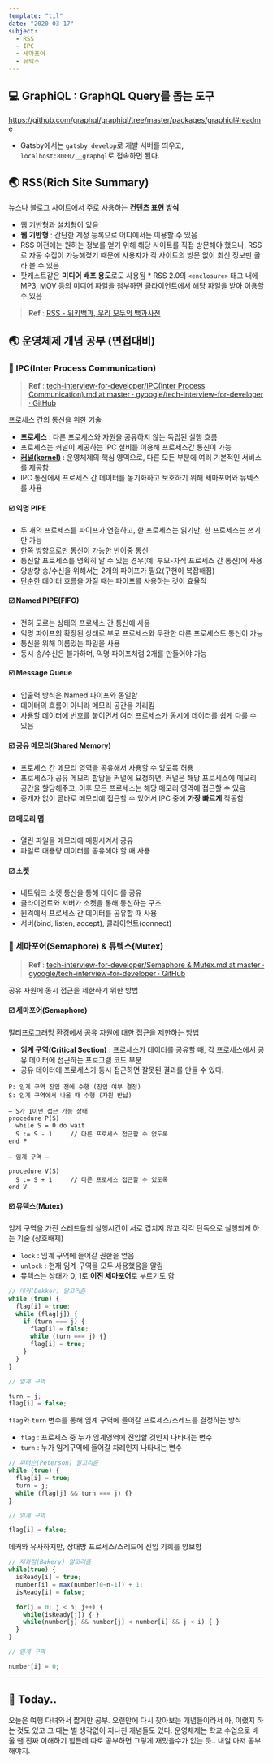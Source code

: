 ```yaml
---
template: "til"
date: "2020-03-17"
subject:
  - RSS
  - IPC
  - 세마포어
  - 뮤텍스
---
```


## 💻 GraphiQL : GraphQL Query를 돕는 도구

https://github.com/graphql/graphiql/tree/master/packages/graphiql#readme

- Gatsby에서는 `gatsby develop`로 개발 서버를 띄우고, `localhost:8000/__graphql`로 접속하면 된다.

## 🌏 RSS(Rich Site Summary)

뉴스나 블로그 사이트에서 주로 사용하는 **컨텐츠 표현 방식**

- 웹 기반형과 설치형이 있음
- **웹 기반형** : 간단한 계정 등록으로 어디에서든 이용할 수 있음
- RSS 이전에는 원하는 정보를 얻기 위해 해당 사이트를 직접 방문해야 했으나, RSS로 자동 수집이 가능해졌기 때문에 사용자가 각 사이트의 방문 없이 최신 정보만 골라 볼 수 있음
- 팟캐스트같은 **미디어 배포 용도**로도 사용됨 \* RSS 2.0의 `<enclosure>` 태그 내에 MP3, MOV 등의 미디어 파일을 첨부하면 클라이언트에서 해당 파일을 받아 이용할 수 있음

> **Ref** : [RSS - 위키백과, 우리 모두의 백과사전](https://ko.wikipedia.org/wiki/RSS)

## 🌏 운영체제 개념 공부 (면접대비)

### 📍 IPC(Inter Process Communication)

> **Ref** : [tech-interview-for-developer/IPC(Inter Process Communication).md at master · gyoogle/tech-interview-for-developer · GitHub](<https://github.com/gyoogle/tech-interview-for-developer/blob/master/Computer%20Science/Operation%20System/IPC(Inter%20Process%20Communication).md>)

프로세스 간의 통신을 위한 기술

- **프로세스** : 다른 프로세스와 자원을 공유하지 않는 독립된 실행 흐름
- 프로세스는 커널이 제공하는 IPC 설비를 이용해 프로세스간 통신이 가능
- **[커널(kernel)](https://webdir.tistory.com/110)** : 운영체제의 핵심 영역으로, 다른 모든 부분에 여러 기본적인 서비스를 제공함
- IPC 통신에서 프로세스 간 데이터를 동기화하고 보호하기 위해 세마포어와 뮤텍스를 사용

#### ☑️ 익명 PIPE

- 두 개의 프로세스를 파이프가 연결하고, 한 프로세스는 읽기만, 한 프로세스는 쓰기만 가능
- 한쪽 방향으로만 통신이 가능한 반이중 통신
- 통신할 프로세스를 명확히 알 수 있는 경우(예: 부모-자식 프로세스 간 통신)에 사용
- 양방향 송/수신을 위해서는 2개의 파이프가 필요(구현이 복잡해짐)
- 단순한 데이터 흐름을 가질 때는 파이프를 사용하는 것이 효율적

#### ☑️ Named PIPE(FIFO)

- 전혀 모르는 상태의 프로세스 간 통신에 사용
- 익명 파이프의 확장된 상태로 부모 프로세스와 무관한 다른 프로세스도 통신이 가능
- 통신을 위해 이름있는 파일을 사용
- 동시 송/수신은 불가하며, 익명 파이프처럼 2개를 만들어야 가능

#### ☑️ Message Queue

- 입출력 방식은 Named 파이프와 동일함
- 데이터의 흐름이 아니라 메모리 공간을 가리킴
- 사용할 데이터에 번호를 붙이면서 여러 프로세스가 동시에 데이터를 쉽게 다룰 수 있음

#### ☑️ 공유 메모리(Shared Memory)

- 프로세스 간 메모리 영역을 공유해서 사용할 수 있도록 허용
- 프로세스가 공유 메모리 할당을 커널에 요청하면, 커널은 해당 프로세스에 메모리 공간을 할당해주고, 이후 모든 프로세스는 해당 메모리 영역에 접근할 수 있음
- 중개자 없이 곧바로 메모리에 접근할 수 있어서 IPC 중에 **가장 빠르게** 작동함

#### ☑️ 메모리 맵

- 열린 파일을 메모리에 매핑시켜서 공유
- 파일로 대용량 데이터를 공유해야 할 때 사용

#### ☑️ 소켓

- 네트워크 소켓 통신을 통해 데이터를 공유
- 클라이언트와 서버가 소켓을 통해 통신하는 구조
- 원격에서 프로세스 간 데이터를 공유할 때 사용
- 서버(bind, listen, accept), 클라이언트(connect)

### 📍 세마포어(Semaphore) & 뮤텍스(Mutex)

> **Ref** : [tech-interview-for-developer/Semaphore & Mutex.md at master · gyoogle/tech-interview-for-developer · GitHub](https://github.com/gyoogle/tech-interview-for-developer/blob/master/Computer%20Science/Operation%20System/Semaphore%20%26%20Mutex.md)

공유 자원에 동시 접근을 제한하기 위한 방법

#### ☑️ 세마포어(Semaphore)

멀티프로그래밍 환경에서 공유 자원에 대한 접근을 제한하는 방법

- **임계 구역(Critical Section)** : 프로세스가 데이터를 공유할 때, 각 프로세스에서 공유 데이터에 접근하는 프로그램 코드 부분
- 공유 데이터에 프로세스가 동시 접근하면 잘못된 결과를 만들 수 있다.

```
P: 임계 구역 진입 전에 수행 (진입 여부 결정)
S: 임계 구역에서 나올 때 수행 (자원 반납)
```

```
— S가 1이면 접근 가능 상태
procedure P(S)
  while S = 0 do wait
  S := S - 1     // 다른 프로세스 접근할 수 없도록
end P

— 임계 구역 —

procedure V(S)
  S := S + 1     // 다른 프로세스 접근할 수 있도록
end V
```

#### ☑️ 뮤텍스(Mutex)

임계 구역을 가진 스레드들의 실행시간이 서로 겹치지 않고 각각 단독으로 실행되게 하는 기술 (상호배제)

- `lock` : 임계 구역에 들어갈 권한을 얻음
- `unlock` : 현재 임계 구역을 모두 사용했음을 알림
- 뮤텍스는 상태가 0, 1로 **이진 세마포어**로 부르기도 함

```js
// 데커(Dekker) 알고리즘
while (true) {
  flag[i] = true;
  while (flag[j]) {
    if (turn === j) {
      flag[i] = false;
      while (turn === j) {}
      flag[i] = true;
    }
  }
}

// 임계 구역

turn = j;
flag[i] = false;
```

`flag`와 `turn` 변수를 통해 임계 구역에 들어갈 프로세스/스레드를 결정하는 방식

- `flag` : 프로세스 중 누가 임계영역에 진입할 것인지 나타내는 변수
- `turn` : 누가 임계구역에 들어갈 차례인지 나타내는 변수

```js
// 피터슨(Peterson) 알고리즘
while (true) {
  flag[i] = true;
  turn = j;
  while (flag[j] && turn === j) {}
}

// 임계 구역

flag[i] = false;
```

데커와 유사하지만, 상대방 프로세스/스레드에 진입 기회를 양보함

```js
// 제과점(Bakery) 알고리즘
while(true) {
  isReady[i] = true;
  number[i] = max(number[0~n-1]) + 1;
  isReady[i] = false;

  for(j = 0; j < n; j++) {
    while(isReady[j]) { }
    while(number[j] && number[j] < number[i] && j < i) { }
  }
}

// 임계 구역

number[i] = 0;
```

---

## 👻 Today..

오늘은 여행 다녀와서 짧게만 공부. 오랜만에 다시 찾아보는 개념들이라서 아, 이랬지 하는 것도 있고 그 때는 별 생각없이 지나친 개념들도 있다. 운영체제는 학교 수업으로 배울 땐 진짜 이해하기 힘든데 따로 공부하면 그렇게 재밌을수가 없는 듯.. 내일 마저 공부해야지.
